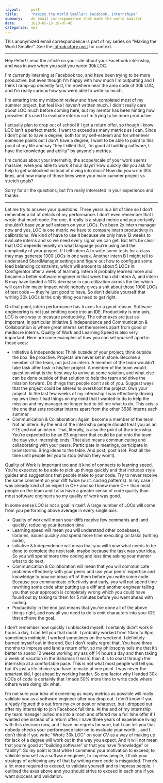 ```yaml
---
layout:		post
title:		"Making the World Smaller: Facebook, Internships"
summary:	An email correspondence that made the world smaller
date:		2020-08-18 19-07-45
categories:	mws
---
```


This anonymized email correspondence is part of my series on "Making the World Smaller". See the [introductory post](https://www.goldsborough.me/learning/2020/08/09/15-22-26-how_we_learn-_people,_trial_and_error/) for context.

<hr>

Hey Peter!
I read the article on your site about your Facebook internship, and was in awe when you said you wrote 30k LOC.

I'm currently interning at Facebook too, and have been trying to be more productive, but even though I'm happy with how much I'm outputting and I think I ramp-up decently fast, I'm nowhere near the area code of 30k LOC, and I'm really curious how you were able to write so much. 

I'm entering into my midpoint review and have completed most of my summer project, but feel like I haven't written much. I didn't really care about LOC much before coming here, but my mentor has been hinting how prevalent it's used to evaluate interns so I'm trying to be more productive. 

I actually plan to drop out of school if I get a return offer, so though I know LOC isn't a perfect metric, I want to exceed as many metrics as I can. Since I don't plan to have a degree, both for my self-esteem and for whenever someone points out I don't have a degree, I want to be able to point to this point of my life and say "hey I killed that, I'm good at building software, I have the knowledge and ability" by anyone's metrics.

I'm curious about your internship, the scope/scale of your work seems massive, were you able to work 8 hour days? How quickly did you ask for help to get unblocked instead of diving into docs? How did you write 30k lines, and how many of those lines were your main summer project vs stretch goals?

Sorry for all the questions, but I'm really interested in your experience and thanks.

<hr>

Let me try to answer your questions. Three years is a bit of time so I don’t remember a lot of details of my performance. I don’t even remember that I wrote that much code. For one, it really is a stupid metric and you certainly shouldn’t base your self esteem on your LOCs. I’ve been 2x intern manager now and yes, LOC is one metric we have to compare intern productivity in calibrations. We kind of have to use it because we only have 12 weeks to evaluate interns and so we need every signal we can get. But let’s be clear that LOC depends heavily on what language you’re using and the complexity of your project. If I tell intern A to write some tests for a class they may generate 1000 LOCs in one week. Another intern B I might tell to understand ShardManager settings and figure out how to configure some load balancing constraints, which will amount to about 5 LOCs in Configerator after a week of learning. Intern B probably learned more and became a better software engineer in that week than did intern A, and intern B may have landed a 10% decrease in cpu utilization across the tier which will earn him major impact while nobody gives a shit about those 1000 LOCs of test code — they’re just good to have. So don’t delude yourself that writing 30k LOCs is the only thing you need to get right.

On that point, intern performance has 5 axes for a good reason. Software engineering is not just emitting code into an IDE. Productivity is one axis, LOC is one way to measure productivity. The other axes are just as important, in particular Initiative & Independence and Communication & Collaboration is where great interns set themselves apart from good or mediocre interns. Quality of Work and Learning Speed is also very important. Here are some examples of how you can set yourself apart in these axes:

* Initiative & Independence: Think outside of your project, think outside the box. Be proactive. Projects are never set in stone. Become a member of the team, not just an intern. A member of the team wouldn’t take task after task in his/her project. A member of the team would question what is the best way to arrive at some solution, and what else can be done outside of that solution to help the team and drive the mission forward. Do things that people don’t ask of you. Suggest ways that the project could be altered to overshoot the project. Own your project. In the last few weeks of my internship I was effectively driving my own time. I had things on my mind that I wanted to do to help the mission and my manager no longer had to tell me what to do. This axis is the one that sets rockstar interns apart from the other 3988 interns each summer.
* Communication & Collaboration: Again, become a member of the team. Not an intern. By the end of the internship people should treat you as an FTE and not an intern. That, literally, is also the point of the internship. You’re expected to be an E3 engineer that could be put onto the team the day your internship ends. That also means communicating and collaborating with your peers. Participate in meetings, participate in brainstorms. Bring ideas to the table. And post, post a lot. Post all the time until people tell you to stop (which they won’t).

Quality of Work is important too and it kind of connects to learning speed. You’re expected to be able to pick up things quickly and that includes style guides and suggestions that people make to your code. Try to never receive the same comment on your diff twice (w.r.t. coding patterns). In my case I was already kind of an expert in C++ and so I knew more C++ than most people on the team and I also have a greater sense of code quality than most software engineers so my quality of work was good.

In some sense LOC is not a goal in itself. A large number of LOCs will come from you performing above average in every single axis:
* Quality of work will mean your diffs receive few comments and land quickly, reducing your iteration time
* Learning speed will mean you will understand other codebases, libraries, issues quickly and spend more time executing on tasks (writing code),
* Initiative & Independence will mean that you will know what needs to be done to complete the next task, maybe because the task was your idea. So you will spend more time coding and less time asking your mentor what to do next,
* Communication & Collaboration will mean that you will communicate problems effectively with your peers and use your peers’ expertise and knowledge to bounce ideas off of them before you write some code. Because you communicate effectively and early, you will not spend time rewriting some code after putting up a diff and another engineer telling you that your approach is completely wrong which you could have found out by talking to them for 5 minutes before you went ahead with coding.
* Productivity in the end just means that you’ve done all of the above things right, and now all you need to do is emit characters into your IDE that achieve the goal.

I don’t remember how quickly I unblocked myself. I certainly didn’t work 8 hours a day, I can tell you that much. I probably worked from 10am to 8pm, sometimes midnight. I worked sometimes on the weekend. I definitely burned myself out in the end. But I don’t really regret that. You have three months to impress and land a return offer, so my philosophy tells me that it’s better to spend 12 weeks working my ass off 14 hours a day and then taking a week of vacation in the Bahamas (I wish) than it is to coast through the internship at a comfortable pace. This is not what most people will tell you, but it’s just a life choice you have to make at one point. I was never the smartest kid, I got ahead by working harder. So one factor why I landed 30k LOCs of code is certainly that I made 50% more time to write code where others were doing idk what.

I’m not sure your idea of exceeding as many metrics as possible will really validate you as a software engineer after you drop out. I don’t know if you already figured this out from my cv or post or whatever, but I dropped out after my internship to join Facebook full time. At the end of my internship my team manager pulled me into a room and offered me a full time offer if I wanted one instead of a return offer. I have three years of experience living with this decision now, and I have no regrets for sure, but I can tell you that nobody checks your performance later on to evaluate your worth… and I don’t think if you write "Wrote 30k LOC" on your CV as a way of making up for lack of a degree will work out in the way you expect. And it will not mean that you’re good at "building software" or that you have "knowledge" or "ability". So my point is that while I commend your motivation to exceed, to validate yourself as a software engineer, to impress people, I think your strategy of achieving any of that by writing more code is misguided. There’s a lot more required to exceed, to validate yourself and to impress people. I outlined the axes above and you should strive to exceed in each one if you want success and validation.